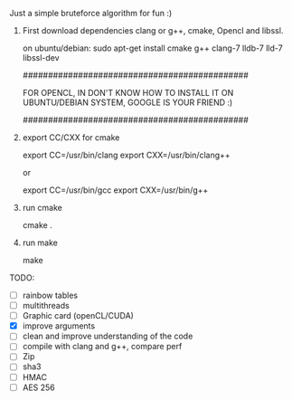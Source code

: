 Just a simple bruteforce algorithm for fun :) 

1) First download dependencies clang or g++, cmake, Opencl and libssl.

    on ubuntu/debian: sudo apt-get install cmake g++ clang-7 lldb-7 lld-7 libssl-dev 

    #############################################
    
    FOR OPENCL, IN DON'T KNOW HOW TO INSTALL IT ON UBUNTU/DEBIAN SYSTEM, GOOGLE IS YOUR FRIEND :)
    
    #############################################

2) export CC/CXX for cmake

    export CC=/usr/bin/clang
    export CXX=/usr/bin/clang++

    or  

    export CC=/usr/bin/gcc
    export CXX=/usr/bin/g++

2) run cmake 

    cmake .

3) run make

    make

TODO:

- [ ] rainbow tables
- [ ] multithreads
- [ ] Graphic card (openCL/CUDA)
- [X] improve arguments
- [ ] clean and improve understanding of the code
- [ ] compile with clang and g++, compare perf
- [ ] Zip
- [ ] sha3
- [ ] HMAC
- [ ] AES 256

